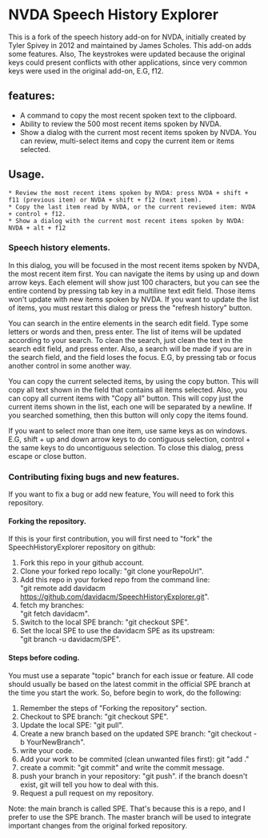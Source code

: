# NVDA Speech History Explorer

This is a fork of the speech history add-on for NVDA, initially created by Tyler Spivey in 2012 and maintained by James Scholes. This add-on adds some features.
Also, The keystrokes were updated because the original keys could present conflicts with other applications, since very common keys were used in the original add-on, E.G, f12.

## features:

* A command to copy the most recent spoken text to the clipboard.
* Ability to review the 500 most recent items spoken by NVDA.
* Show a dialog with the current most recent items spoken by NVDA. You can review, multi-select items and copy the current item or items selected.

## Usage.
	
	* Review the most recent items spoken by NVDA: press NVDA + shift + f11 (previous item) or NVDA + shift + f12 (next item).
	* Copy the last item read by NVDA, or the current reviewed item: NVDA + control + f12.
	* Show a dialog with the current most recent items spoken by NVDA: NVDA + alt + f12

### Speech history elements.

In this dialog, you will be focused in the most recent items spoken by NVDA, the most recent item first. You can navigate the items by using up and down arrow keys. Each element will show just 100 characters, but you can see the entire contend by pressing tab key in a multiline text edit field. Those items won't update with new items spoken by NVDA. If you want to update the list of items, you must restart this dialog or press the "refresh history" button.

You can search in the entire elements in the search edit field. Type some letters or words and then, press enter. The list of items will be updated according to your search. To clean the search, just clean the text in the search edit field, and press enter. Also, a search will be made if you are in the search field, and the field loses the focus. E.G, by pressing tab or focus another control in some another way.

You can copy the current selected items, by using the copy button. This will copy all text shown in the field that contains all items selected.
Also, you can copy all current items with "Copy all" button. This will copy just the current items shown in the list, each one will be separated by a newline. If you searched something, then this button will only copy the items found.

If you want to select more than one item, use same keys as on windows. E.G, shift + up and down arrow keys to do contiguous selection, control + the same keys to do uncontiguous selection.
To close this dialog, press escape or close button.


### Contributing fixing bugs and new features.
  If you want to fix a bug or add new feature, You will need to fork this repository.

  #### Forking the repository.
  If this is your first contribution, you will first need to "fork" the SpeechHistoryExplorer repository on github:

  1. Fork this repo in your github account.
  2. Clone your forked repo locally: "git clone yourRepoUrl".
  3. Add this repo in your forked repo from the command line:  
  "git remote add davidacm https://github.com/davidacm/SpeechHistoryExplorer.git".
  4. fetch my branches:  
  "git fetch davidacm".
  5. Switch to the local SPE branch: "git checkout SPE".
  6. Set the local SPE to use the davidacm  SPE as its upstream:  
  "git branch -u davidacm/SPE".  

#### Steps before coding.
  You must use a separate "topic" branch for each issue or feature. All code should usually be based on the latest commit in the official SPE branch at the time you start the work.
  So, before begin to work, do the following:

  1. Remember the steps of "Forking the repository" section.
  2. Checkout to SPE branch: "git checkout SPE".
  3. Update the local SPE: "git pull".
  4. Create a new branch based on the updated SPE branch: "git checkout -b YourNewBranch".
  5. write your code.
  6. Add your work to be commited (clean unwanted files first): git "add ."
  7. create a commit: "git commit" and write the commit message.
  8. push your branch in your repository: "git push". if the branch doesn't exist, git will tell you how to deal with this.
  9. Request a pull request on my repository.

Note: the main branch is called SPE. That's because this is a repo, and I prefer to use the SPE branch. The master branch will be used to integrate important changes from the original forked repository.
